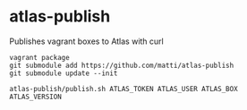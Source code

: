 # atlas-publish

Publishes vagrant boxes to Atlas with curl

    vagrant package
    git submodule add https://github.com/matti/atlas-publish
    git submodule update --init

    atlas-publish/publish.sh ATLAS_TOKEN ATLAS_USER ATLAS_BOX ATLAS_VERSION
